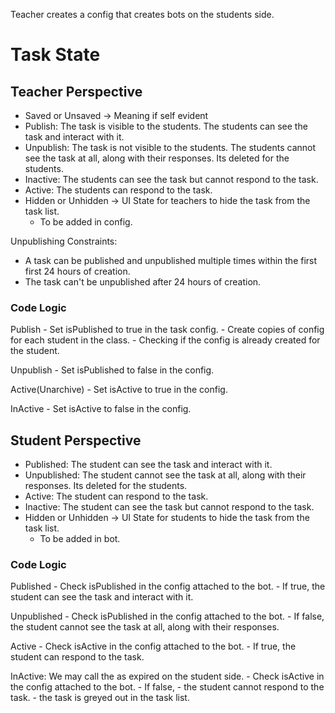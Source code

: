 Teacher creates a config that creates bots on the students side.

# Task State

## Teacher Perspective

- Saved or Unsaved -> Meaning if self evident
- Publish: The task is visible to the students. The students can see the task and interact with it.
- Unpublish: The task is not visible to the students. The students cannot see the task at all, along with their responses. Its deleted for the students.
- Inactive: The students can see the task but cannot respond to the task.
- Active: The students can respond to the task.
- Hidden or Unhidden -> UI State for teachers to hide the task from the task list.
  - To be added in config.

Unpublishing Constraints:

- A task can be published and unpublished multiple times within the first first 24 hours of creation.
- The task can't be unpublished after 24 hours of creation.

### Code Logic

Publish - Set isPublished to true in the task config. - Create copies of config for each student in the class. - Checking if the config is already created for the student.

Unpublish - Set isPublished to false in the config.

Active(Unarchive) - Set isActive to true in the config.

InActive - Set isActive to false in the config.

## Student Perspective

- Published: The student can see the task and interact with it.
- Unpublished: The student cannot see the task at all, along with their responses. Its deleted for the students.
- Active: The student can respond to the task.
- Inactive: The student can see the task but cannot respond to the task.
- Hidden or Unhidden -> UI State for students to hide the task from the task list.
  - To be added in bot.

### Code Logic

Published - Check isPublished in the config attached to the bot. - If true, the student can see the task and interact with it.

Unpublished - Check isPublished in the config attached to the bot. - If false, the student cannot see the task at all, along with their responses.

Active - Check isActive in the config attached to the bot. - If true, the student can respond to the task.

InActive: We may call the as expired on the student side. - Check isActive in the config attached to the bot. - If false, - the student cannot respond to the task. - the task is greyed out in the task list.

